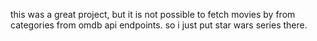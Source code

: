 this was a great project, but it is not possible to fetch movies by from categories from omdb api endpoints.
so i just put star wars series there.
